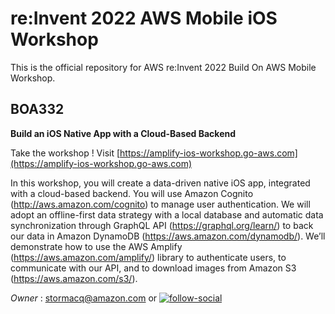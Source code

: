 # re:Invent 2022 AWS Mobile iOS Workshop

This is the official repository for AWS re:Invent 2022 Build On AWS Mobile Workshop.


## BOA332

**Build an iOS Native App with a Cloud-Based Backend**

Take the workshop !  Visit [https://amplify-ios-workshop.go-aws.com](https://amplify-ios-workshop.go-aws.com)

In this workshop, you will create a data-driven native iOS app, integrated with a cloud-based backend. You will use Amazon Cognito (http://aws.amazon.com/cognito) to manage user authentication. We will adopt an offline-first data strategy with a local database and automatic data synchronization through GraphQL API (https://graphql.org/learn/) to back our data in Amazon DynamoDB (https://aws.amazon.com/dynamodb/). We’ll demonstrate how to use the AWS Amplify (https://aws.amazon.com/amplify/) library to authenticate users, to communicate with our API, and to download images from Amazon S3 (https://aws.amazon.com/s3/).

*Owner* : stormacq@amazon.com or [![follow-social](https://img.shields.io/twitter/follow/sebsto?style=social)](https://twitter.com/sebsto)

